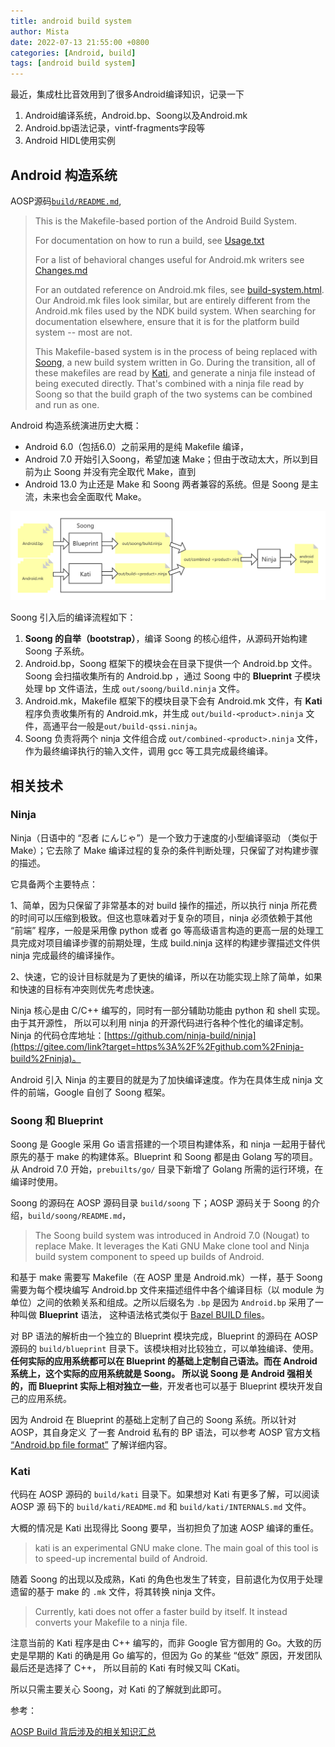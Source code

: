 ```yaml
---
title: android build system
author: Mista
date: 2022-07-13 21:55:00 +0800
categories: [Android, build]
tags: [android build system]
---
```


最近，集成杜比音效用到了很多Android编译知识，记录一下

1. Android编译系统，Android.bp、Soong以及Android.mk
2. Android.bp语法记录，vintf-fragments字段等
3. Android HIDL使用实例

## Android 构造系统

AOSP源码[`build/README.md`](https://android.googlesource.com/platform/build/+/refs/heads/master),

> This is the Makefile-based portion of the Android Build System.
>
> For documentation on how to run a build, see [Usage.txt](https://android.googlesource.com/platform/build/+/refs/heads/master/Usage.txt)
>
> For a list of behavioral changes useful for Android.mk writers see [Changes.md](https://android.googlesource.com/platform/build/+/refs/heads/master/Changes.md)
>
> For an outdated reference on Android.mk files, see [build-system.html](https://android.googlesource.com/platform/build/+/refs/heads/master/core/build-system.html). Our Android.mk files look similar, but are entirely different from the Android.mk files used by the NDK build system. When searching for documentation elsewhere, ensure that it is for the platform build system -- most are not.
>
> This Makefile-based system is in the process of being replaced with [Soong](https://android.googlesource.com/platform/build/soong/+/master), a new build system written in Go. During the transition, all of these makefiles are read by [Kati](https://github.com/google/kati), and generate a ninja file instead of being executed directly. That's combined with a ninja file read by Soong so that the build graph of the two systems can be combined and run as one.

Android 构造系统演进历史大概：

* Android 6.0（包括6.0）之前采用的是纯 Makefile 编译，
* Android 7.0 开始引入Soong，希望加速 Make；但由于改动太大，所以到目前为止 Soong 并没有完全取代 Make，直到 
* Android 13.0 为止还是 Make 和 Soong 两者兼容的系统。但是 Soong 是主流，未来也会全面取代 Make。

![img](https://raw.githubusercontent.com/Fgroove/longan/master/assets/img/aosp_build_procedure.png)

Soong 引入后的编译流程如下：

1. **Soong 的自举（bootstrap）**，编译 Soong 的核心组件，从源码开始构建 Soong 子系统。
2. Android.bp，Soong 框架下的模块会在目录下提供一个 Android.bp 文件。Soong 会扫描收集所有的 Android.bp ，通过 Soong 中的 **Blueprint** 子模块处理 bp 文件语法，生成 `out/soong/build.ninja` 文件。
3. Android.mk，Makefile 框架下的模块目录下会有 Android.mk 文件，有 **Kati** 程序负责收集所有的 Android.mk，并生成 `out/build-<product>.ninja` 文件，高通平台一般是`out/build-qssi.ninja`。
4. Soong 负责将两个 ninja 文件组合成 `out/combined-<product>.ninja` 文件，作为最终编译执行的输入文件，调用 gcc 等工具完成最终编译。

## 相关技术

### Ninja

Ninja（日语中的 “忍者 にんじゃ”）是一个致力于速度的小型编译驱动 （类似于 Make）；它去除了 Make 编译过程的复杂的条件判断处理，只保留了对构建步骤的描述。

它具备两个主要特点：

1、简单，因为只保留了非常基本的对 build 操作的描述，所以执行 ninja 所花费的时间可以压缩到极致。但这也意味着对于复杂的项目，ninja 必须依赖于其他 “前端” 程序，一般是采用像 python 或者 go 等高级语言构造的更高一层的处理工具完成对项目编译步骤的前期处理，生成 build.ninja 这样的构建步骤描述文件供 ninja 完成最终的编译操作。

2、快速，它的设计目标就是为了更快的编译，所以在功能实现上除了简单，如果和快速的目标有冲突则优先考虑快速。

Ninja 核心是由 C/C++ 编写的，同时有一部分辅助功能由 python 和 shell 实现。由于其开源性， 所以可以利用 ninja 的开源代码进行各种个性化的编译定制。Ninja 的代码仓库地址：[https://github.com/ninja-build/ninja](https://gitee.com/link?target=https%3A%2F%2Fgithub.com%2Fninja-build%2Fninja)。

Android 引入 Ninja 的主要目的就是为了加快编译速度。作为在具体生成 ninja 文件的前端，Google 自创了 Soong 框架。

### Soong 和 Blueprint

Soong 是 Google 采用 Go 语言搭建的一个项目构建体系，和 ninja 一起用于替代原先的基于 make 的构建体系。Blueprint 和 Soong 都是由 Golang 写的项目。从 Android 7.0 开始，`prebuilts/go/` 目录下新增了 Golang 所需的运行环境，在编译时使用。

Soong 的源码在 AOSP 源码目录 `build/soong` 下；AOSP 源码关于 Soong 的介绍，`build/soong/README.md`，

> The Soong build system was introduced in Android 7.0 (Nougat) to replace Make. It leverages the Kati GNU Make clone tool and Ninja build system component to speed up builds of Android.

和基于 make 需要写 Makefile（在 AOSP 里是 Android.mk）一样，基于 Soong 需要为每个模块编写 Android.bp 文件来描述组件中各个编译目标（以 module 为单位）之间的依赖关系和组成。之所以后缀名为 `.bp` 是因为 `Android.bp` 采用了一种叫做 **Blueprint** 语法， 这种语法格式类似于 [Bazel BUILD files](https://gitee.com/link?target=https%3A%2F%2Fdocs.bazel.build%2Fversions%2Fmaster%2Fbe%2Foverview.html)。

对 BP 语法的解析由一个独立的 Blueprint 模块完成，Blueprint 的源码在 AOSP 源码的 `build/blueprint` 目录下。该模块相对比较独立，可以单独编译、使用。**任何实际的应用系统都可以在 Blueprint 的基础上定制自己语法。而在 Android 系统上，这个实际的应用系统就是 Soong。 所以说 Soong 是 Android 强相关的，而 Blueprint 实际上相对独立一些**，开发者也可以基于 Blueprint 模块开发自己的应用系统。

因为 Android 在 Blueprint 的基础上定制了自己的 Soong 系统。所以针对 AOSP，其自身定义 了一套 Android 私有的 BP 语法，可以参考 AOSP 官方文档 [“Android.bp file format”](https://gitee.com/link?target=https%3A%2F%2Fsource.android.google.cn%2Fsetup%2Fbuild%23androidbp_file_format) 了解详细内容。

### Kati

代码在 AOSP 源码的 `build/kati` 目录下。如果想对 Kati 有更多了解，可以阅读 AOSP 源 码下的 `build/kati/README.md` 和 `build/kati/INTERNALS.md` 文件。

大概的情况是 Kati 出现得比 Soong 要早，当初担负了加速 AOSP 编译的重任。

> kati is an experimental GNU make clone. The main goal of this tool is to speed-up incremental build of Android.

随着 Soong 的出现以及成熟，Kati 的角色也发生了转变，目前退化为仅用于处理遗留的基于 make 的 `.mk` 文件，将其转换 ninja 文件。

> Currently, kati does not offer a faster build by itself. It instead converts your Makefile to a ninja file.

注意当前的 Kati 程序是由 C++ 编写的，而非 Google 官方御用的 Go。大致的历史是早期的 Kati 的确是用 Go 编写的，但因为 Go 的某些 “低效” 原因，开发团队最后还是选择了 C++， 所以目前的 Kati 有时候又叫 CKati。

所以只需主要关心 Soong，对 Kati 的了解就到此即可。



参考：

[AOSP Build 背后涉及的相关知识汇总](https://gitee.com/aosp-riscv/working-group/blob/master/articles/20201230-android-build-sum.md)
